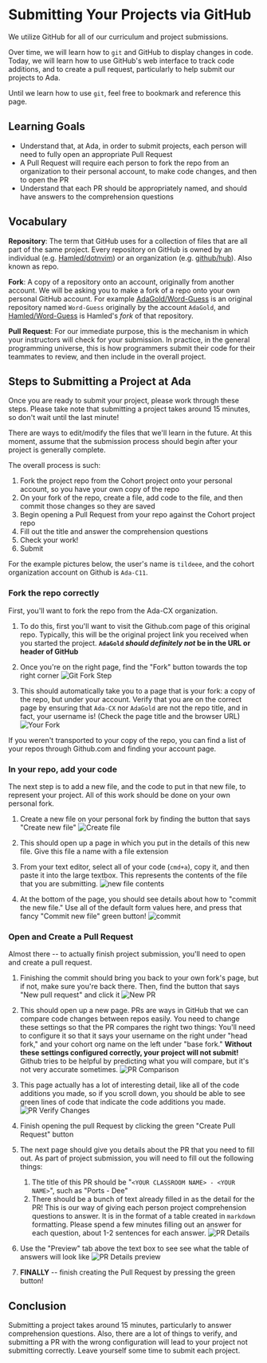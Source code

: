 # Submitting Your Projects via GitHub

We utilize GitHub for all of our curriculum and project submissions.

Over time, we will learn how to `git` and GitHub to display changes in code. Today, we will learn how to use GitHub's web interface to track code additions, and to create a pull request, particularly to help submit our projects to Ada.

Until we learn how to use `git`, feel free to bookmark and reference this page.

## Learning Goals

- Understand that, at Ada, in order to submit projects, each person will need to fully open an appropriate Pull Request
- A Pull Request will require each person to fork the repo from an organization to their personal account, to make code changes, and then to open the PR
- Understand that each PR should be appropriately named, and should have answers to the comprehension questions

## Vocabulary

**Repository**: The term that GitHub uses for a collection of files that are all part of the same project. Every repository on GitHub is owned by an individual (e.g. [Hamled/dotnvim](https://github.com/Hamled/dotnvim)) or an organization (e.g. [github/hub](https://github.com/github/hub)). Also known as repo.

**Fork**: A copy of a repository onto an account, originally from another account. We will be asking you to make a fork of a repo onto your own personal GitHub account. For example [AdaGold/Word-Guess](https://github.com/AdaGold/Word-Guess) is an original repository named `Word-Guess` originally by the account `AdaGold`, and [Hamled/Word-Guess](https://github.com/Hamled/Word-Guess) is Hamled's _fork_ of that repository.

**Pull Request**: For our immediate purpose, this is the mechanism in which your instructors will check for your submission. In practice, in the general programming universe, this is how programmers submit their code for their teammates to review, and then include in the overall project.

## Steps to Submitting a Project at Ada

Once you are ready to submit your project, please work through these steps. Please take note that submitting a project takes around 15 minutes, so don't wait until the last minute!

There are ways to edit/modify the files that we'll learn in the future. At this moment, assume that the submission process should begin after your project is generally complete.

The overall process is such:

1. Fork the project repo from the Cohort project onto your personal account, so you have your own copy of the repo
1. On your fork of the repo, create a file, add code to the file, and then commit those changes so they are saved
1. Begin opening a Pull Request from your repo against the Cohort project repo
1. Fill out the title and answer the comprehension questions
1. Check your work!
1. Submit

For the example pictures below, the user's name is `tildeee`, and the cohort organization account on Github is `Ada-C11`.

### Fork the repo correctly

First, you'll want to fork the repo from the Ada-CX organization.

1. To do this, first you'll want to visit the Github.com page of this original repo. Typically, this will be the original project link you received when you started the project. **`AdaGold` _should definitely not_ be in the URL or header of GitHub**

1. Once you're on the right page, find the "Fork" button towards the top right corner
![Git Fork Step](./images/project-submissions-without-git/find-fork-button.png)

1. This should automatically take you to a page that is your fork: a copy of the repo, but under your account. Verify that you are on the correct page by ensuring that `Ada-CX` nor `AdaGold` are not the repo title, and in fact, your username is! (Check the page title and the browser URL)
![Your Fork](./images/project-submissions-without-git/verify-your-fork.png)

If you weren't transported to your copy of the repo, you can find a list of your repos through Github.com and finding your account page.

### In your repo, add your code

The next step is to add a new file, and the code to put in that new file, to represent your project. All of this work should be done on your own personal fork.

1. Create a new file on your personal fork by finding the button that says "Create new file"
![Create file](./images/project-submissions-without-git/create-file.png)

1. This should open up a page in which you put in the details of this new file. Give this file a name with a file extension

1. From your text editor, select all of your code (`cmd+a`), copy it, and then paste it into the large textbox. This represents the contents of the file that you are submitting.
![new file contents](./images/project-submissions-without-git/new-file.png)

1. At the bottom of the page, you should see details about how to "commit the new file." Use all of the default form values here, and press that fancy "Commit new file" green button!
![commit](./images/project-submissions-without-git/commit-file.png)

### Open and Create a Pull Request

Almost there -- to actually finish project submission, you'll need to open and create a pull request.

1. Finishing the commit should bring you back to your own fork's page, but if not, make sure you're back there. Then, find the button that says "New pull request" and click it
![New PR](./images/project-submissions-without-git/new-pr.png)

1. This should open up a new page. PRs are ways in GitHub that we can compare code changes between repos easily. You need to change these settings so that the PR compares the right two things: You'll need to configure it so that it says your username on the right under "head fork," and your cohort org name on the left under "base fork." **Without these settings configured correctly, your project will not submit!** Github tries to be helpful by predicting what you will compare, but it's not very accurate sometimes.
![PR Comparison](./images/project-submissions-without-git/pr-comparison.png)

1. This page actually has a lot of interesting detail, like all of the code additions you made, so if you scroll down, you should be able to see green lines of code that indicate the code additions you made.
![PR Verify Changes](./images/project-submissions-without-git/pr-verify-changes.png)

1. Finish opening the pull Request by clicking the green "Create Pull Request" button

1. The next page should give you details about the PR that you need to fill out. As part of project submission, you will need to fill out the following things:
    1. The title of this PR should be "`<YOUR CLASSROOM NAME> - <YOUR NAME>`", such as "Ports - Dee"
    1. There should be a bunch of text already filled in as the detail for the PR! This is our way of giving each person project comprehension questions to answer. It is in the format of a table created in `markdown` formatting. Please spend a few minutes filling out an answer for each question, about 1-2 sentences for each answer.
![PR Details](./images/project-submissions-without-git/open-pr.png)

1. Use the "Preview" tab above the text box to see see what the table of answers will look like
![PR Details preview](./images/project-submissions-without-git/open-pr-preview.png)

1. **FINALLY** -- finish creating the Pull Request by pressing the green button!

## Conclusion

Submitting a project takes around 15 minutes, particularly to answer comprehension questions. Also, there are a lot of things to verify, and submitting a PR with the wrong configuration will lead to your project not submitting correctly. Leave yourself some time to submit each project.
